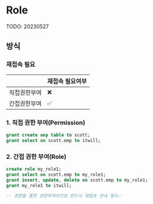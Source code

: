 # Role

TODO: 20230527



## 방식

### 재접속 필요

|              | 재접속 필요여부 |
| ------------ | --------------- |
| 직접권한부여 | ❌               |
| 간접권한부여 | ✅               |

### 1. 직접 권한 부여(Permission)

```sql
grant create any table to scott;
grant select on scott.emp to itwill;
```

### 2. 간접 권한 부여(Role)

```sql
create role my_role1;
grant select on scott.emp to my_role1;
grant insert, update, delete on scott.emp to my_role1;
grant my_role1 to itwill;

-- 권한을 통한 권한부여이므로 반드시 재접속 안내 필수✅
```

